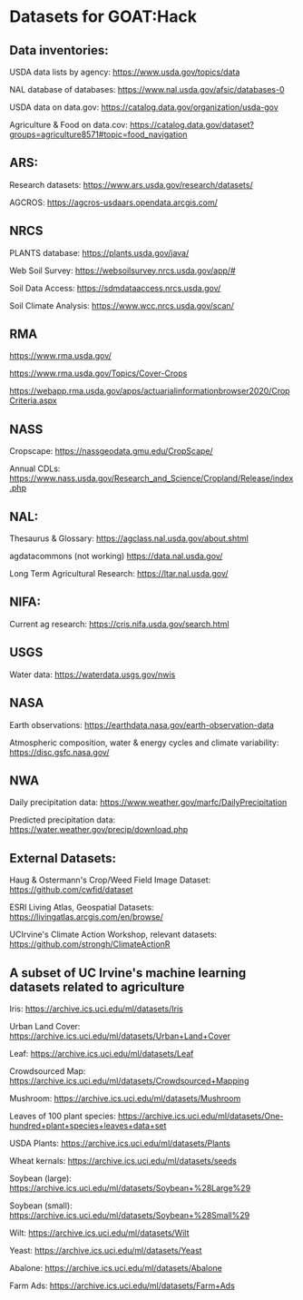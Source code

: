 # Datasets for GOAT:Hack

## Data inventories:
USDA data lists by agency: https://www.usda.gov/topics/data

NAL database of databases: https://www.nal.usda.gov/afsic/databases-0

USDA data on data.gov: https://catalog.data.gov/organization/usda-gov

Agriculture & Food on data.cov: https://catalog.data.gov/dataset?groups=agriculture8571#topic=food_navigation

## ARS:
Research datasets: https://www.ars.usda.gov/research/datasets/ 

AGCROS: https://agcros-usdaars.opendata.arcgis.com/

## NRCS
PLANTS database: https://plants.usda.gov/java/

Web Soil Survey: https://websoilsurvey.nrcs.usda.gov/app/#

Soil Data Access: https://sdmdataaccess.nrcs.usda.gov/

Soil Climate Analysis: https://www.wcc.nrcs.usda.gov/scan/

## RMA
https://www.rma.usda.gov/

https://www.rma.usda.gov/Topics/Cover-Crops

https://webapp.rma.usda.gov/apps/actuarialinformationbrowser2020/CropCriteria.aspx

## NASS
Cropscape: https://nassgeodata.gmu.edu/CropScape/

Annual CDLs: https://www.nass.usda.gov/Research_and_Science/Cropland/Release/index.php

## NAL:
Thesaurus & Glossary: https://agclass.nal.usda.gov/about.shtml

agdatacommons (not working) https://data.nal.usda.gov/

Long Term Agricultural Research: https://ltar.nal.usda.gov/

## NIFA:
Current ag research: https://cris.nifa.usda.gov/search.html

## USGS
Water data: https://waterdata.usgs.gov/nwis

## NASA
Earth observations: https://earthdata.nasa.gov/earth-observation-data

Atmospheric composition, water & energy cycles and climate variability: https://disc.gsfc.nasa.gov/

## NWA 
Daily precipitation data: https://www.weather.gov/marfc/DailyPrecipitation 

Predicted precipitation data: https://water.weather.gov/precip/download.php

## External Datasets:
Haug & Ostermann's Crop/Weed Field Image Dataset: https://github.com/cwfid/dataset

ESRI Living Atlas, Geospatial Datasets: https://livingatlas.arcgis.com/en/browse/

UCIrvine's Climate Action Workshop, relevant datasets: https://github.com/strongh/ClimateActionR

## A subset of UC Irvine's machine learning datasets related to agriculture

Iris: https://archive.ics.uci.edu/ml/datasets/Iris

Urban Land Cover: https://archive.ics.uci.edu/ml/datasets/Urban+Land+Cover

Leaf: https://archive.ics.uci.edu/ml/datasets/Leaf

Crowdsourced Map: https://archive.ics.uci.edu/ml/datasets/Crowdsourced+Mapping

Mushroom: https://archive.ics.uci.edu/ml/datasets/Mushroom

Leaves of 100 plant species: https://archive.ics.uci.edu/ml/datasets/One-hundred+plant+species+leaves+data+set

USDA Plants: https://archive.ics.uci.edu/ml/datasets/Plants

Wheat kernals: https://archive.ics.uci.edu/ml/datasets/seeds

Soybean (large): https://archive.ics.uci.edu/ml/datasets/Soybean+%28Large%29

Soybean (small): https://archive.ics.uci.edu/ml/datasets/Soybean+%28Small%29

Wilt: https://archive.ics.uci.edu/ml/datasets/Wilt

Yeast: https://archive.ics.uci.edu/ml/datasets/Yeast

Abalone: https://archive.ics.uci.edu/ml/datasets/Abalone

Farm Ads: https://archive.ics.uci.edu/ml/datasets/Farm+Ads
